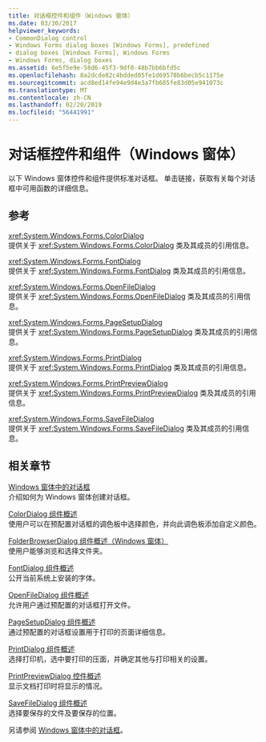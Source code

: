 ```yaml
---
title: 对话框控件和组件（Windows 窗体）
ms.date: 03/30/2017
helpviewer_keywords:
- CommonDialog control
- Windows Forms dialog boxes [Windows Forms], predefined
- dialog boxes [Windows Forms], Windows Forms
- Windows Forms, dialog boxes
ms.assetid: 6e5f5e9e-58d6-45f3-9df0-48b7bb6bfd5c
ms.openlocfilehash: 8a2dcde82c4bdded05fe1d69578b6becb5c1175e
ms.sourcegitcommit: acd8ed14fe94e9d4e3a7fb685fe83d05e941073c
ms.translationtype: MT
ms.contentlocale: zh-CN
ms.lasthandoff: 02/20/2019
ms.locfileid: "56441991"
---
```

# <a name="dialog-box-controls-and-components-windows-forms"></a>对话框控件和组件（Windows 窗体）
以下 Windows 窗体控件和组件提供标准对话框。 单击链接，获取有关每个对话框中可用函数的详细信息。  
  
## <a name="reference"></a>参考  
 <xref:System.Windows.Forms.ColorDialog>  
 提供关于 <xref:System.Windows.Forms.ColorDialog> 类及其成员的引用信息。  
  
 <xref:System.Windows.Forms.FontDialog>  
 提供关于 <xref:System.Windows.Forms.FontDialog> 类及其成员的引用信息。  
  
 <xref:System.Windows.Forms.OpenFileDialog>  
 提供关于 <xref:System.Windows.Forms.OpenFileDialog> 类及其成员的引用信息。  
  
 <xref:System.Windows.Forms.PageSetupDialog>  
 提供关于 <xref:System.Windows.Forms.PageSetupDialog> 类及其成员的引用信息。  
  
 <xref:System.Windows.Forms.PrintDialog>  
 提供关于 <xref:System.Windows.Forms.PrintDialog> 类及其成员的引用信息。  
  
 <xref:System.Windows.Forms.PrintPreviewDialog>  
 提供关于 <xref:System.Windows.Forms.PrintPreviewDialog> 类及其成员的引用信息。  
  
 <xref:System.Windows.Forms.SaveFileDialog>  
 提供关于 <xref:System.Windows.Forms.SaveFileDialog> 类及其成员的引用信息。  
  
## <a name="related-sections"></a>相关章节  
 [Windows 窗体中的对话框](../../../../docs/framework/winforms/dialog-boxes-in-windows-forms.md)  
 介绍如何为 Windows 窗体创建对话框。  
  
 [ColorDialog 组件概述](../../../../docs/framework/winforms/controls/colordialog-component-overview-windows-forms.md)  
 使用户可以在预配置对话框的调色板中选择颜色，并向此调色板添加自定义颜色。  
  
 [FolderBrowserDialog 组件概述（Windows 窗体）](../../../../docs/framework/winforms/controls/folderbrowserdialog-component-overview-windows-forms.md)  
 使用户能够浏览和选择文件夹。  
  
 [FontDialog 组件概述](../../../../docs/framework/winforms/controls/fontdialog-component-overview-windows-forms.md)  
 公开当前系统上安装的字体。  
  
 [OpenFileDialog 组件概述](../../../../docs/framework/winforms/controls/openfiledialog-component-overview-windows-forms.md)  
 允许用户通过预配置的对话框打开文件。  
  
 [PageSetupDialog 组件概述](../../../../docs/framework/winforms/controls/pagesetupdialog-component-overview-windows-forms.md)  
 通过预配置的对话框设置用于打印的页面详细信息。  
  
 [PrintDialog 组件概述](../../../../docs/framework/winforms/controls/printdialog-component-overview-windows-forms.md)  
 选择打印机，选中要打印的压面，并确定其他与打印相关的设置。  
  
 [PrintPreviewDialog 控件概述](../../../../docs/framework/winforms/controls/printpreviewdialog-control-overview-windows-forms.md)  
 显示文档打印时将显示的情况。  
  
 [SaveFileDialog 组件概述](../../../../docs/framework/winforms/controls/savefiledialog-component-overview-windows-forms.md)  
 选择要保存的文件及要保存的位置。  
  
 另请参阅 [Windows 窗体中的对话框](../dialog-boxes-in-windows-forms.md)。
